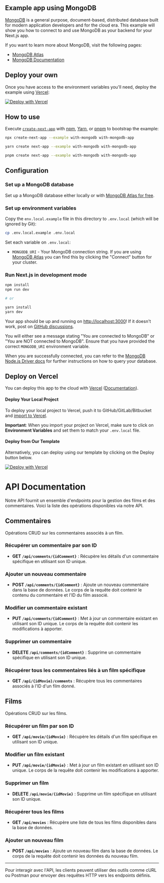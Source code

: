 ## Example app using MongoDB

[MongoDB](https://www.mongodb.com/) is a general purpose, document-based, distributed database built for modern application developers and for the cloud era. This example will show you how to connect to and use MongoDB as your backend for your Next.js app.

If you want to learn more about MongoDB, visit the following pages:

- [MongoDB Atlas](https://mongodb.com/atlas)
- [MongoDB Documentation](https://docs.mongodb.com/)

## Deploy your own

Once you have access to the environment variables you'll need, deploy the example using [Vercel](https://vercel.com?utm_source=github&utm_medium=readme&utm_campaign=next-example):

[![Deploy with Vercel](https://vercel.com/button)](https://vercel.com/new/clone?project-name=with-mongodb&repository-name=with-mongodb&repository-url=https%3A%2F%2Fgithub.com%2Fvercel%2Fnext.js%2Ftree%2Fcanary%2Fexamples%2Fwith-mongodb&integration-ids=oac_jnzmjqM10gllKmSrG0SGrHOH)

## How to use

Execute [`create-next-app`](https://github.com/vercel/next.js/tree/canary/packages/create-next-app) with [npm](https://docs.npmjs.com/cli/init), [Yarn](https://yarnpkg.com/lang/en/docs/cli/create/), or [pnpm](https://pnpm.io) to bootstrap the example:

```bash
npx create-next-app --example with-mongodb with-mongodb-app
```

```bash
yarn create next-app --example with-mongodb with-mongodb-app
```

```bash
pnpm create next-app --example with-mongodb with-mongodb-app
```

## Configuration

### Set up a MongoDB database

Set up a MongoDB database either locally or with [MongoDB Atlas for free](https://mongodb.com/atlas).

### Set up environment variables

Copy the `env.local.example` file in this directory to `.env.local` (which will be ignored by Git):

```bash
cp .env.local.example .env.local
```

Set each variable on `.env.local`:

- `MONGODB_URI` - Your MongoDB connection string. If you are using [MongoDB Atlas](https://mongodb.com/atlas) you can find this by clicking the "Connect" button for your cluster.

### Run Next.js in development mode

```bash
npm install
npm run dev

# or

yarn install
yarn dev
```

Your app should be up and running on [http://localhost:3000](http://localhost:3000)! If it doesn't work, post on [GitHub discussions](https://github.com/vercel/next.js/discussions).

You will either see a message stating "You are connected to MongoDB" or "You are NOT connected to MongoDB". Ensure that you have provided the correct `MONGODB_URI` environment variable.

When you are successfully connected, you can refer to the [MongoDB Node.js Driver docs](https://mongodb.github.io/node-mongodb-native/3.4/tutorials/collections/) for further instructions on how to query your database.

## Deploy on Vercel

You can deploy this app to the cloud with [Vercel](https://vercel.com?utm_source=github&utm_medium=readme&utm_campaign=next-example) ([Documentation](https://nextjs.org/docs/deployment)).

#### Deploy Your Local Project

To deploy your local project to Vercel, push it to GitHub/GitLab/Bitbucket and [import to Vercel](https://vercel.com/new?utm_source=github&utm_medium=readme&utm_campaign=next-example).

**Important**: When you import your project on Vercel, make sure to click on **Environment Variables** and set them to match your `.env.local` file.

#### Deploy from Our Template

Alternatively, you can deploy using our template by clicking on the Deploy button below.

[![Deploy with Vercel](https://vercel.com/button)](https://vercel.com/new/clone?project-name=with-mongodb&repository-name=with-mongodb&repository-url=https%3A%2F%2Fgithub.com%2Fvercel%2Fnext.js%2Ftree%2Fcanary%2Fexamples%2Fwith-mongodb&integration-ids=oac_jnzmjqM10gllKmSrG0SGrHOH)

# API Documentation

Notre API fournit un ensemble d'endpoints pour la gestion des films et des commentaires. Voici la liste des opérations disponibles via notre API.

## Commentaires

Opérations CRUD sur les commentaires associés à un film.

### Récupérer un commentaire par son ID

- **GET `/api/comments/{idComment}`** : Récupère les détails d'un commentaire spécifique en utilisant son ID unique.

### Ajouter un nouveau commentaire

- **POST `/api/comments/{idComment}`** : Ajoute un nouveau commentaire dans la base de données. Le corps de la requête doit contenir le contenu du commentaire et l'ID du film associé.

### Modifier un commentaire existant

- **PUT `/api/comments/{idComment}`** : Met à jour un commentaire existant en utilisant son ID unique. Le corps de la requête doit contenir les modifications à apporter.

### Supprimer un commentaire

- **DELETE `/api/comments/{idComment}`** : Supprime un commentaire spécifique en utilisant son ID unique.

### Récupérer tous les commentaires liés à un film spécifique

- **GET `/api/{idMovie}/comments`** : Récupère tous les commentaires associés à l'ID d'un film donné.

## Films

Opérations CRUD sur les films.

### Récupérer un film par son ID

- **GET `/api/movie/{idMovie}`** : Récupère les détails d'un film spécifique en utilisant son ID unique.

### Modifier un film existant

- **PUT `/api/movie/{idMovie}`** : Met à jour un film existant en utilisant son ID unique. Le corps de la requête doit contenir les modifications à apporter.

### Supprimer un film

- **DELETE `/api/movie/{idMovie}`** : Supprime un film spécifique en utilisant son ID unique.

### Récupérer tous les films

- **GET `/api/movies`** : Récupère une liste de tous les films disponibles dans la base de données.

### Ajouter un nouveau film

- **POST `/api/movies`** : Ajoute un nouveau film dans la base de données. Le corps de la requête doit contenir les données du nouveau film.

---

Pour interagir avec l'API, les clients peuvent utiliser des outils comme cURL ou Postman pour envoyer des requêtes HTTP vers les endpoints définis.

